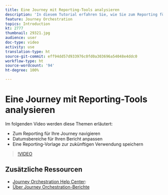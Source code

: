 ```yaml
---
title: Eine Journey mit Reporting-Tools analysieren
description: 'In diesem Tutorial erfahren Sie, wie Sie zum Reporting für Ihre Journey navigieren, Datumsbereiche für Ihren Bericht ändern und eine Reporting-Vorlage zur zukünftigen Verwendung speichern können. '
feature: Journey Orchestration
topics: Introduction
kt: 2777
thumbnail: 29321.jpg
audience: user
doc-type: video
activity: use
translation-type: ht
source-git-commit: eff94dd57d933976c0fd0a303696a54048e4ddc0
workflow-type: ht
source-wordcount: '94'
ht-degree: 100%

---
```



# Eine Journey mit Reporting-Tools analysieren

Im folgenden Video werden diese Themen erläutert:

* Zum Reporting für Ihre Journey navigieren
* Datumsbereiche für Ihren Bericht anpassen
* Eine Reporting-Vorlage zur zukünftigen Verwendung speichern

>[!VIDEO](https://video.tv.adobe.com/v/29321?quality=12&captions=ger)

## Zusätzliche Ressourcen

* [Journey Orchestration Help Center](https://docs.adobe.com/content/help/de-DE/journeys/using/journey-orchestration-home.html):
* [Über Journey Orchestration-Berichte](https://docs.adobe.com/content/help/de-DE/journeys/using/journey-reports/about-journey-reports.html)
